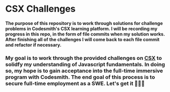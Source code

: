 # CSX Challenges 
#### The purpose of this repository is to work through solutions for challenge problems in Codesmith's CSX learning platform. I will be recording my progress in this repo, in the form of file commits when my solution works. After finishing all of the challenges I will come back to each file commit and refactor if necessary.

### My goal is to work through the provided challenges on [CSX](https://csx.codesmith.io/home) to solidfy my understanding of Javascript fundamentals. In doing so, my hope is to gain acceptance into the full-time immersive program with Codesmith. The end goal of this process is to secure full-time employment as a SWE. Let's get it 🚀🚀🚀 
